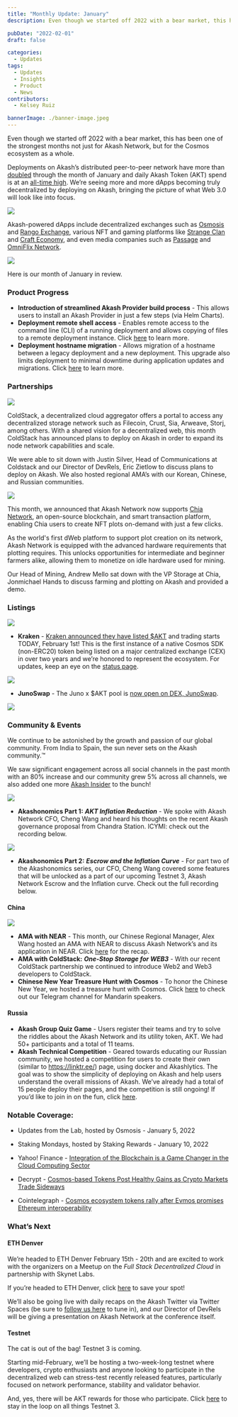 ```yaml
---
title: "Monthly Update: January"
description: Even though we started off 2022 with a bear market, this has been one of the strongest months not just for Akash Network, but for the Cosmos ecosystem as a whole.

pubDate: "2022-02-01"
draft: false

categories:
  - Updates
tags:
  - Updates
  - Insights
  - Product
  - News
contributors:
  - Kelsey Ruiz

bannerImage: ./banner-image.jpeg
---
```


Even though we started off 2022 with a bear market, this has been one of the strongest months not just for Akash Network, but for the Cosmos ecosystem as a whole.

Deployments on Akash’s distributed peer-to-peer network have more than [doubled](https://stats.akash.network/) through the month of January and daily Akash Token (AKT) spend is at an [all-time high](https://www.akashlytics.com/graph/daily-akt-spent). We’re seeing more and more dApps becoming truly decentralized by deploying on Akash, bringing the picture of what Web 3.0 will look like into focus.

![](https://www.datocms-assets.com/45776/1643658280-unnamed-1.png)

Akash-powered dApps include decentralized exchanges such as [Osmosis](https://osmosis.zone/) and [Rango Exchange](https://rango.exchange/), various NFT and gaming platforms like [Strange Clan](https://strangeclan.com/) and [Craft Economy](https://crafteconomy.io/), and even media companies such as [Passage](https://passage3d.com/) and [OmniFlix Network](https://omniflix.network/).

![](https://www.datocms-assets.com/45776/1643658455-unnamed-2.png)

Here is our month of January in review.

### **Product Progress** 

- **Introduction of streamlined Akash Provider build process** \- This allows users to install an Akash Provider in just a few steps (via Helm Charts).
- **Deployment remote shell access** \- Enables remote access to the command line (CLI) of a running deployment and allows copying of files to a remote deployment instance. Click [here](https://akash.network/docs/release-notes/v0.14.0#deployment-shell-access) to learn more.
- **Deployment hostname migration** \- Allows migration of a hostname between a legacy deployment and a new deployment. This upgrade also limits deployment to minimal downtime during application updates and migrations. Click [here](https://akash.network/docs/release-notes/v0.14.0#hostname-migration) to learn more.

### **Partnerships** 

![](https://www.datocms-assets.com/45776/1643658544-unnamed-3.png)

ColdStack, a decentralized cloud aggregator offers a portal to access any decentralized storage network such as Filecoin, Crust, Sia, Arweave, Storj, among others. With a shared vision for a decentralized web, this month ColdStack has announced plans to deploy on Akash in order to expand its node network capabilities and scale.

We were able to sit down with Justin Silver, Head of Communications at Coldstack and our Director of DevRels, Eric Zietlow to discuss plans to deploy on Akash. We also hosted regional AMA’s with our Korean, Chinese, and Russian communities.

![](https://www.datocms-assets.com/45776/1643658689-unnamed.jpg)

This month, we announced that Akash Network now supports [Chia Network](https://www.chia.net/), an open-source blockchain, and smart transaction platform, enabling Chia users to create NFT plots on-demand with just a few clicks.

As the world's first dWeb platform to support plot creation on its network, Akash Network is equipped with the advanced hardware requirements that plotting requires. This unlocks opportunities for intermediate and beginner farmers alike, allowing them to monetize on idle hardware used for mining.

Our Head of Mining, Andrew Mello sat down with the VP Storage at Chia, Jonmichael Hands to discuss farming and plotting on Akash and provided a demo.

### **Listings**

![](https://www.datocms-assets.com/45776/1643658822-unnamed-1.jpg)

- **Kraken** - [Kraken announced they have listed $AKT](https://blog.kraken.com/post/12707/akash-network-akt-trading-starts-february-1-deposit-now/) and trading starts TODAY, February 1st! This is the first instance of a native Cosmos SDK (non-ERC20) token being listed on a major centralized exchange (CEX) in over two years and we’re honored to represent the ecosystem. For updates, keep an eye on the [status page](https://status.kraken.com/).

![](https://www.datocms-assets.com/45776/1643658912-unnamed-4.png)

- **JunoSwap** - The Juno x $AKT pool is [now open on DEX, JunoSwap](https://junoswap.com/).

![](https://www.datocms-assets.com/45776/1643658994-unnamed-5.png)

### **Community & Events** 

We continue to be astonished by the growth and passion of our global community. From India to Spain, the sun never sets on the Akash community.™️

We saw significant engagement across all social channels in the past month with an 80% increase and our community grew 5% across all channels, we also added one more [Akash Insider](https://akash.network/community#insiders) to the bunch!

![](https://www.datocms-assets.com/45776/1643659156-unnamed-2.jpg)

- **Akashonomics Part 1:** _**AKT Inflation Reduction**_ - We spoke with Akash Network CFO, Cheng Wang and heard his thoughts on the recent Akash governance proposal from Chandra Station. ICYMI: check out the recording below.

![](https://www.datocms-assets.com/45776/1643659284-unnamed-3.jpg)

- **Akashonomics Part 2:** _**Escrow and the Inflation Curve**_ - For part two of the Akashonomics series, our CFO, Cheng Wang covered some features that will be unlocked as a part of our upcoming Testnet 3, Akash Network Escrow and the Inflation curve. Check out the full recording below.

#### **China**

![](https://www.datocms-assets.com/45776/1643659395-unnamed-6.png)

- **AMA with NEAR** \- This month, our Chinese Regional Manager, Alex Wang hosted an AMA with NEAR to discuss Akash Network’s and its application in NEAR. Click [here](https://www.bilibili.com/video/BV1iY411h7ZN?spm_id_from=333.1007.top_right_bar_window_history.content.click) for the recap.
- **AMA with ColdStack:** _**One-Stop Storage for WEB3**_ \- With our recent ColdStack partnership we continued to introduce Web2 and Web3 developers to ColdStack.
- **Chinese New Year Treasure Hunt with Cosmos** \- To honor the Chinese New Year, we hosted a treasure hunt with Cosmos. Click [here](https://t.me/akashchinatalk) to check out our Telegram channel for Mandarin speakers.

#### **Russia**

- **Akash Group Quiz Game** - Users register their teams and try to solve the riddles about the Akash Network and its utility token, AKT. We had 50+ participants and a total of 11 teams.
- **Akash Technical Competition** - Geared towards educating our Russian community, we hosted a competition for users to create their own (similar to https://linktr.ee/) page, using docker and Akashlytics. The goal was to show the simplicity of deploying on Akash and help users understand the overall missions of Akash. We’ve already had a total of 15 people deploy their pages, and the competition is still ongoing! If you’d like to join in on the fun, click [here](https://t.me/akash_ru).

### **Notable Coverage:** 

- Updates from the Lab, hosted by Osmosis - January 5, 2022

- Staking Mondays, hosted by Staking Rewards - January 10, 2022

- Yahoo! Finance - [Integration of the Blockchain is a Game Changer in the Cloud Computing Sector](https://finance.yahoo.com/news/integration-blockchain-game-changer-cloud-082309786.html)
- Decrypt - [Cosmos-based Tokens Post Healthy Gains as Crypto Markets Trade Sideways](https://decrypt.co/90806/cosmos-based-tokens-post-healthy-gains-crypto-markets-trade-sideways)
- Cointelegraph - [Cosmos ecosystem tokens rally after Evmos promises Ethereum interoperability](https://cointelegraph.com/news/cosmos-ecosystem-tokens-rally-after-evmos-promises-ethereum-interoperability?utm_content=buffer817fa&utm_medium=social&utm_source=twitter.com&utm_campaign=buffer)

### **What’s Next** 

#### **ETH Denver** 

We’re headed to ETH Denver February 15th - 20th and are excited to work with the organizers on a Meetup on the _Full Stack Decentralized Cloud_ in partnership with Skynet Labs.

If you’re headed to ETH Denver, click [here](https://ethdenver.sched.com/event/v5P2) to save your spot!

We’ll also be going live with daily recaps on the Akash Twitter via Twitter Spaces (be sure to [follow us here](https://twitter.com/akashnet_) to tune in), and our Director of DevRels will be giving a presentation on Akash Network at the conference itself.

#### **Testnet**

The cat is out of the bag! Testnet 3 is coming.

Starting mid-February, we’ll be hosting a two-week-long testnet where developers, crypto enthusiasts and anyone looking to participate in the decentralized web can stress-test recently released features, particularly focused on network performance, stability and validator behavior.

And, yes, there will be AKT rewards for those who participate. Click [here](https://website-akash-network-git-emi-testnet-basement.vercel.app/testnet) to stay in the loop on all things Testnet 3.

